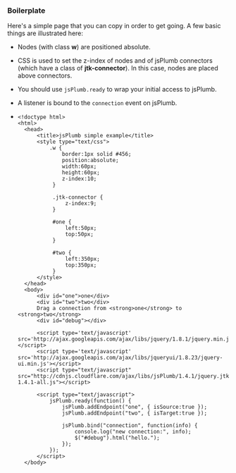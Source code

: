 ### Boilerplate

Here's a simple page that you can copy in order to get going.  A few basic things are illustrated here:

 - Nodes (with class **w**) are positioned absolute.
 - CSS is used to set the z-index of nodes and of jsPlumb connectors (which have a class of **jtk-connector**). In 
 this case, nodes are placed above connectors.
 - You should use `jsPlumb.ready` to wrap your initial access to jsPlumb.
 - A listener is bound to the `connection` event on jsPlumb.

 
 
-
      <!doctype html>
      <html>
        <head>
            <title>jsPlumb simple example</title>
            <style type="text/css">
                .w { 
                    border:1px solid #456;
                    position:absolute;
                    width:60px;
                    height:60px;
                    z-index:10;
                 }
                 
                 .jtk-connector { 
                     z-index:9;
                 }

                 #one { 
                     left:50px;
                     top:50px;
                 }

                 #two {
                     left:350px;
                     top:350px;
                 }
            </style>
        </head>
        <body>
            <div id="one">one</div>
            <div id="two">two</div>
            Drag a connection from <strong>one</strong> to <strong>two</strong>
            <div id="debug"></div>

            <script type='text/javascript' src='http://ajax.googleapis.com/ajax/libs/jquery/1.8.1/jquery.min.js'></script>
            <script type='text/javascript' src='http://ajax.googleapis.com/ajax/libs/jqueryui/1.8.23/jquery-ui.min.js'></script>
            <script type="text/javascript" src="http://cdnjs.cloudflare.com/ajax/libs/jsPlumb/1.4.1/jquery.jtk-1.4.1-all.js"></script>
        
            <script type="text/javascript">
                jsPlumb.ready(function() {
                    jsPlumb.addEndpoint("one", { isSource:true });
                    jsPlumb.addEndpoint("two", { isTarget:true });

                    jsPlumb.bind("connection", function(info) {
                        console.log("new connection:", info);
                        $("#debug").html("hello.");
                    });
                });
            </script>
        </body>
    </html>
                